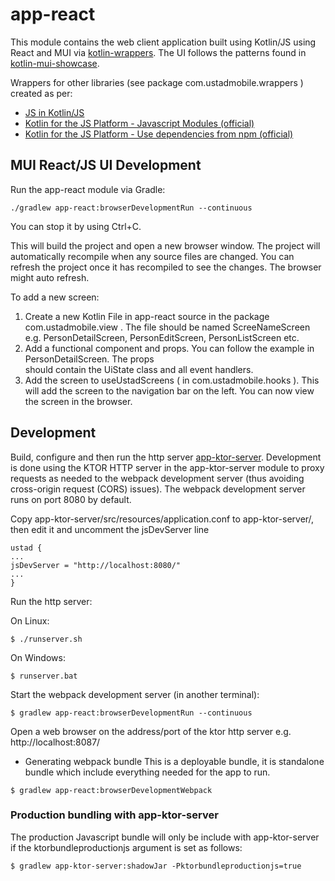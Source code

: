 # app-react

This module contains the web client application built using Kotlin/JS using React and MUI
via [kotlin-wrappers](https://github.com/JetBrains/kotlin-wrappers). The UI follows the patterns 
found in [kotlin-mui-showcase](https://github.com/karakum-team/kotlin-mui-showcase).

Wrappers for other libraries (see package com.ustadmobile.wrappers ) created as per: 

* [JS in Kotlin/JS](https://dev.to/mpetuska/js-in-kotlinjs-c4g)
* [Kotlin for the JS Platform - Javascript Modules (official)](https://kotlinlang.org/docs/js-modules.html)
* [Kotlin for the JS Platform - Use dependencies from npm (official)](https://kotlinlang.org/docs/using-packages-from-npm.html)

## MUI React/JS UI Development

Run the app-react module via Gradle:

```
./gradlew app-react:browserDevelopmentRun --continuous 
```
You can stop it by using Ctrl+C.

This will build the project and open a new browser window. The project will automatically recompile
when any source files are changed. You can refresh the project once it has recompiled to see the
changes. The browser might auto refresh.

To add a new screen:

1. Create a new Kotlin File in app-react source in the package com.ustadmobile.view . The file should
be named ScreeNameScreen e.g. PersonDetailScreen, PersonEditScreen, PersonListScreen etc.
2. Add a functional component and props. You can follow the example in PersonDetailScreen. The props  
should contain the UiState class and all event handlers.
3. Add the screen to useUstadScreens ( in com.ustadmobile.hooks ). This will add the screen to the
navigation bar on the left. You can now view the screen in the browser.


## Development

Build, configure and then run the http server [app-ktor-server](app-ktor-server/README.md).
Development is done using the KTOR HTTP server in
the app-ktor-server module to proxy requests as needed to the webpack development server (thus
avoiding cross-origin request (CORS) issues). The webpack development server runs on port 8080 by
default.

Copy app-ktor-server/src/resources/application.conf to app-ktor-server/, then edit it and uncomment
the jsDevServer line

```
ustad {
...
jsDevServer = "http://localhost:8080/"
...
}
```

Run the http server:

On Linux:
```
$ ./runserver.sh
```
On Windows:
```
$ runserver.bat
```

Start the webpack development server (in another terminal):

```
$ gradlew app-react:browserDevelopmentRun --continuous
```

Open a web browser on the address/port of the ktor http server e.g. http://localhost:8087/


* Generating webpack bundle
This is a deployable bundle, it is standalone bundle which include everything needed for the app to run.
```
$ gradlew app-react:browserDevelopmentWebpack
```

### Production bundling with app-ktor-server

The production Javascript bundle will only be include with app-ktor-server if the ktorbundleproductionjs
argument is set as follows:

```
$ gradlew app-ktor-server:shadowJar -Pktorbundleproductionjs=true
```
